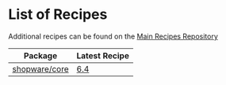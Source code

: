 # List of Recipes

Additional recipes can be found on the [Main Recipes Repository](https://github.com/symfony/recipes/blob/flex/main/RECIPES.md)

| Package | Latest Recipe |
| --- | --- |
| [shopware/core](https://packagist.org/packages/shopware/core) | [6.4](shopware/core/6.4) |